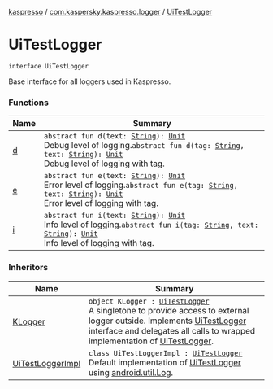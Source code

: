 [kaspresso](../../index.md) / [com.kaspersky.kaspresso.logger](../index.md) / [UiTestLogger](./index.md)

# UiTestLogger

`interface UiTestLogger`

Base interface for all loggers used in Kaspresso.

### Functions

| Name | Summary |
|---|---|
| [d](d.md) | `abstract fun d(text: `[`String`](https://kotlinlang.org/api/latest/jvm/stdlib/kotlin/-string/index.html)`): `[`Unit`](https://kotlinlang.org/api/latest/jvm/stdlib/kotlin/-unit/index.html)<br>Debug level of logging.`abstract fun d(tag: `[`String`](https://kotlinlang.org/api/latest/jvm/stdlib/kotlin/-string/index.html)`, text: `[`String`](https://kotlinlang.org/api/latest/jvm/stdlib/kotlin/-string/index.html)`): `[`Unit`](https://kotlinlang.org/api/latest/jvm/stdlib/kotlin/-unit/index.html)<br>Debug level of logging with tag. |
| [e](e.md) | `abstract fun e(text: `[`String`](https://kotlinlang.org/api/latest/jvm/stdlib/kotlin/-string/index.html)`): `[`Unit`](https://kotlinlang.org/api/latest/jvm/stdlib/kotlin/-unit/index.html)<br>Error level of logging.`abstract fun e(tag: `[`String`](https://kotlinlang.org/api/latest/jvm/stdlib/kotlin/-string/index.html)`, text: `[`String`](https://kotlinlang.org/api/latest/jvm/stdlib/kotlin/-string/index.html)`): `[`Unit`](https://kotlinlang.org/api/latest/jvm/stdlib/kotlin/-unit/index.html)<br>Error level of logging with tag. |
| [i](i.md) | `abstract fun i(text: `[`String`](https://kotlinlang.org/api/latest/jvm/stdlib/kotlin/-string/index.html)`): `[`Unit`](https://kotlinlang.org/api/latest/jvm/stdlib/kotlin/-unit/index.html)<br>Info level of logging.`abstract fun i(tag: `[`String`](https://kotlinlang.org/api/latest/jvm/stdlib/kotlin/-string/index.html)`, text: `[`String`](https://kotlinlang.org/api/latest/jvm/stdlib/kotlin/-string/index.html)`): `[`Unit`](https://kotlinlang.org/api/latest/jvm/stdlib/kotlin/-unit/index.html)<br>Info level of logging with tag. |

### Inheritors

| Name | Summary |
|---|---|
| [KLogger](../-k-logger/index.md) | `object KLogger : `[`UiTestLogger`](./index.md)<br>A singletone to provide access to external logger outside. Implements [UiTestLogger](./index.md) interface and delegates all calls to wrapped implementation of [UiTestLogger](./index.md). |
| [UiTestLoggerImpl](../-ui-test-logger-impl/index.md) | `class UiTestLoggerImpl : `[`UiTestLogger`](./index.md)<br>Default implementation of [UiTestLogger](./index.md) using [android.util.Log](https://developer.android.com/reference/android/util/Log.html). |
